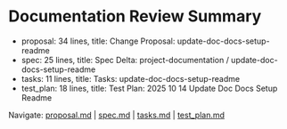 # Documentation Review Summary

- proposal: 34 lines, title: Change Proposal: update-doc-docs-setup-readme
- spec: 25 lines, title: Spec Delta: project-documentation / update-doc-docs-setup-readme
- tasks: 11 lines, title: Tasks: update-doc-docs-setup-readme
- test_plan: 18 lines, title: Test Plan: 2025 10 14 Update Doc Docs Setup Readme

Navigate: [proposal.md](./proposal.md) | [spec.md](./spec.md) | [tasks.md](./tasks.md) | [test_plan.md](./test_plan.md)
